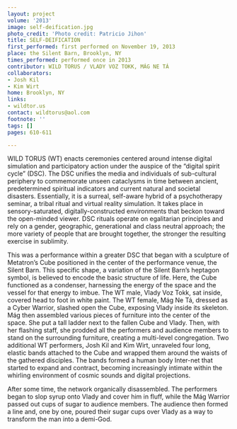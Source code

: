 ```yaml
---
layout: project
volume: '2013'
image: self-deification.jpg
photo_credit: 'Photo credit: Patricio Jihon'
title: SELF-DEIFICATION
first_performed: first performed on November 19, 2013
place: the Silent Barn, Brooklyn, NY
times_performed: performed once in 2013
contributor: WILD TORUS / VLADY VOZ TOKK, MÁG NE TÁ
collaborators:
- Josh Kil
- Kim Wirt
home: Brooklyn, NY
links:
- wildtor.us
contact: wildtorus@aol.com
footnote: ''
tags: []
pages: 610-611

---
```


WILD TORUS (WT) enacts ceremonies centered around intense digital simulation and participatory action under the auspice of the “digital spirit cycle” (DSC). The DSC unifies the media and individuals of sub-cultural periphery to commemorate unseen cataclysms in time between ancient, predetermined spiritual indicators and current natural and societal disasters. Essentially, it is a surreal, self-aware hybrid of a psychotherapy seminar, a tribal ritual and virtual reality simulation. It takes place in sensory-saturated, digitally-constructed environments that beckon toward the open-minded viewer. DSC rituals operate on egalitarian principles and rely on a gender, geographic, generational and class neutral approach; the more variety of people that are brought together, the stronger the resulting exercise in sublimity.

This was a performance within a greater DSC that began with a sculpture of Metatron’s Cube positioned in the center of the performance venue, the Silent Barn. This specific shape, a variation of the Silent Barn’s heptagon symbol, is believed to encode the basic structure of life. Here, the Cube functioned as a condenser, harnessing the energy of the space and the vessel for that energy to imbue. The WT male, Vlady Voz Tokk, sat inside, covered head to foot in white paint. The WT female, Mág Ne Tá, dressed as a Cyber Warrior, slashed open the Cube, exposing Vlady inside its skeleton. Mág then assembled various pieces of furniture into the center of the space. She put a tall ladder next to the fallen Cube and Vlady. Then, with her flashing staff, she prodded all the performers and audience members to stand on the surrounding furniture, creating a multi-level congregation. Two additional WT performers, Josh Kil and Kim Wirt, unraveled four long, elastic bands attached to the Cube and wrapped them around the waists of the gathered disciples. The bands formed a human body Inter-net that started to expand and contract, becoming increasingly intimate within the whirling environment of cosmic sounds and digital projections.

After some time, the network organically disassembled. The performers began to slop syrup onto Vlady and cover him in fluff, while the Mág Warrior passed out cups of sugar to audience members. The audience then formed a line and, one by one, poured their sugar cups over Vlady as a way to transform the man into a demi-God.
